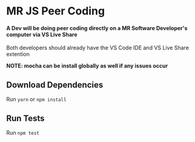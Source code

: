 # MR JS Peer Coding

#### A Dev will be doing peer coding directly on a MR Software Developer's computer via VS Live Share

Both developers should already have the VS Code IDE and VS Live Share extention

**NOTE: mocha can be install globally as well if any issues occur**

## Download Dependencies

Run `yarn` or `npm install`

## Run Tests

Run `npm test`
